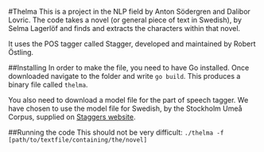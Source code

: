 #Thelma
This is a project in the NLP field by Anton Södergren and Dalibor Lovric. The code takes a novel (or general piece of text in Swedish), by Selma Lagerlöf and finds and extracts the characters within that novel. 

It uses the POS tagger called Stagger, developed and maintained by Robert Östling. 

##Installing
In order to make the file, you need to have Go installed. Once downloaded navigate to the folder and write `go build`. This produces a binary file called `thelma`.

You also need to download a model file for the part of speech tagger. We have chosen to use the model file for Swedish, by the Stockholm Umeå Corpus, supplied on [Staggers website](http://www.ling.su.se/english/nlp/tools/stagger/stagger-the-stockholm-tagger-1.98986).

##Running the code
This should not be very difficult:
`./thelma -f [path/to/textfile/containing/the/novel]`